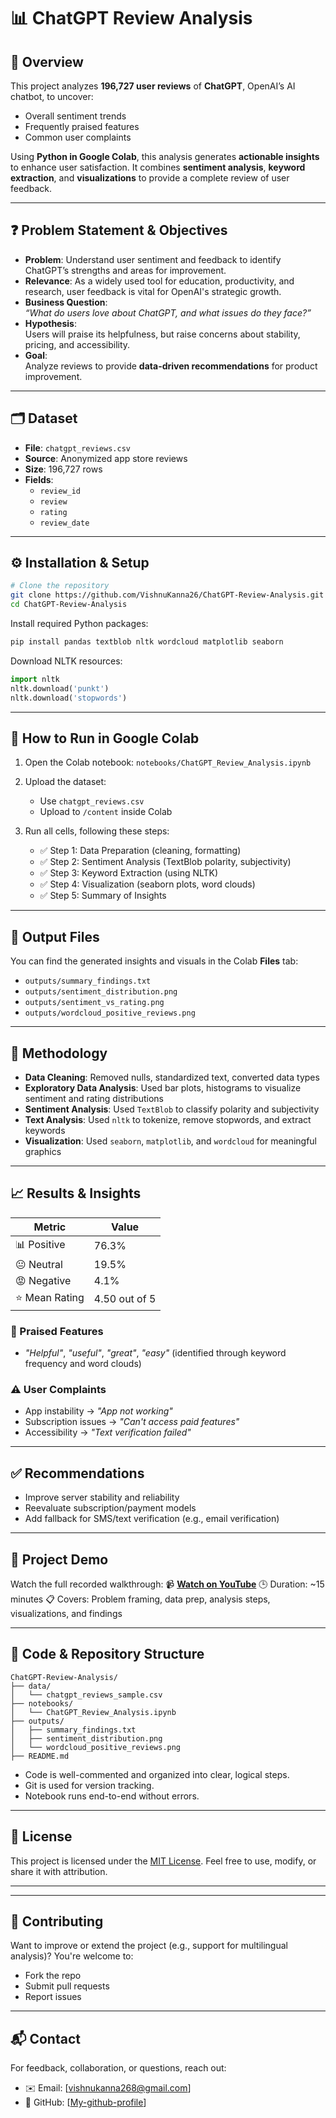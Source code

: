 # 📊 ChatGPT Review Analysis

## 🧠 Overview  
This project analyzes **196,727 user reviews** of **ChatGPT**, OpenAI’s AI chatbot, to uncover:
- Overall sentiment trends  
- Frequently praised features  
- Common user complaints  

Using **Python in Google Colab**, this analysis generates **actionable insights** to enhance user satisfaction. It combines **sentiment analysis**, **keyword extraction**, and **visualizations** to provide a complete review of user feedback.

---

## ❓ Problem Statement & Objectives

- **Problem**: Understand user sentiment and feedback to identify ChatGPT’s strengths and areas for improvement.
- **Relevance**: As a widely used tool for education, productivity, and research, user feedback is vital for OpenAI's strategic growth.
- **Business Question**:  
  _“What do users love about ChatGPT, and what issues do they face?”_
- **Hypothesis**:  
  Users will praise its helpfulness, but raise concerns about stability, pricing, and accessibility.
- **Goal**:  
  Analyze reviews to provide **data-driven recommendations** for product improvement.

---

## 🗂 Dataset

- **File**: `chatgpt_reviews.csv`  
- **Source**: Anonymized app store reviews  
- **Size**: 196,727 rows  
- **Fields**:
  - `review_id`  
  - `review`  
  - `rating`  
  - `review_date`  

---

## ⚙️ Installation & Setup

```bash
# Clone the repository
git clone https://github.com/VishnuKanna26/ChatGPT-Review-Analysis.git
cd ChatGPT-Review-Analysis
````

Install required Python packages:

```bash
pip install pandas textblob nltk wordcloud matplotlib seaborn
```

Download NLTK resources:

```python
import nltk
nltk.download('punkt')
nltk.download('stopwords')
```

---

## 🚀 How to Run in Google Colab

1. Open the Colab notebook:
   `notebooks/ChatGPT_Review_Analysis.ipynb`

2. Upload the dataset:

   * Use `chatgpt_reviews.csv`
   * Upload to `/content` inside Colab

3. Run all cells, following these steps:

   * ✅ Step 1: Data Preparation (cleaning, formatting)
   * ✅ Step 2: Sentiment Analysis (TextBlob polarity, subjectivity)
   * ✅ Step 3: Keyword Extraction (using NLTK)
   * ✅ Step 4: Visualization (seaborn plots, word clouds)
   * ✅ Step 5: Summary of Insights

---

## 📂 Output Files

You can find the generated insights and visuals in the Colab **Files** tab:

* `outputs/summary_findings.txt`
* `outputs/sentiment_distribution.png`
* `outputs/sentiment_vs_rating.png`
* `outputs/wordcloud_positive_reviews.png`

---

## 🧪 Methodology

* **Data Cleaning**: Removed nulls, standardized text, converted data types
* **Exploratory Data Analysis**:
  Used bar plots, histograms to visualize sentiment and rating distributions
* **Sentiment Analysis**:
  Used `TextBlob` to classify polarity and subjectivity
* **Text Analysis**:
  Used `nltk` to tokenize, remove stopwords, and extract keywords
* **Visualization**:
  Used `seaborn`, `matplotlib`, and `wordcloud` for meaningful graphics

---

## 📈 Results & Insights

| Metric        | Value         |
| ------------- | ------------- |
| 📊 Positive   | 76.3%         |
| 😐 Neutral    | 19.5%         |
| 😡 Negative   | 4.1%          |
| ⭐ Mean Rating | 4.50 out of 5 |

### 💬 Praised Features

* *"Helpful"*, *"useful"*, *"great"*, *"easy"*
  (identified through keyword frequency and word clouds)

### ⚠️ User Complaints

* App instability → *"App not working"*
* Subscription issues → *"Can't access paid features"*
* Accessibility → *"Text verification failed"*

---

## ✅ Recommendations

* Improve server stability and reliability
* Reevaluate subscription/payment models
* Add fallback for SMS/text verification (e.g., email verification)

---

## 🎥 Project Demo

Watch the full recorded walkthrough:
📹 **[Watch on YouTube](https://your-link.com)**
🕒 Duration: \~15 minutes
📋 Covers: Problem framing, data prep, analysis steps, visualizations, and findings

---

## 📁 Code & Repository Structure

```
ChatGPT-Review-Analysis/
├── data/
│   └── chatgpt_reviews_sample.csv
├── notebooks/
│   └── ChatGPT_Review_Analysis.ipynb
├── outputs/
│   ├── summary_findings.txt
│   ├── sentiment_distribution.png
│   └── wordcloud_positive_reviews.png
├── README.md
```

* Code is well-commented and organized into clear, logical steps.
* Git is used for version tracking.
* Notebook runs end-to-end without errors.

---

## 📄 License

This project is licensed under the [MIT License](LICENSE).
Feel free to use, modify, or share it with attribution.

---

---

## 🤝 Contributing

Want to improve or extend the project (e.g., support for multilingual analysis)?
You're welcome to:

* Fork the repo
* Submit pull requests
* Report issues

---

## 📬 Contact

For feedback, collaboration, or questions, reach out:

* ✉️ Email: \[[vishnukanna268@gmail.com](mailto:vishnukanna268@gmail.com)]
* 🐙 GitHub: \[[My-github-profile](https://github.com/VishnuKanna26)]

